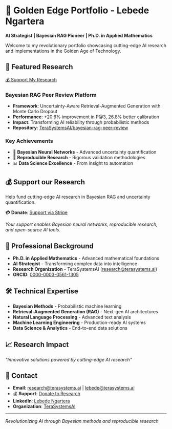 # 🌟 Golden Edge Portfolio - Lebede Ngartera

**AI Strategist | Bayesian RAG Pioneer | Ph.D. in Applied Mathematics**

Welcome to my revolutionary portfolio showcasing cutting-edge AI research and implementations in the Golden Age of Technology.


## 🚀 Featured Research    <a href="https://buy.stripe.com/3cI9AS11N67I3W66IH04801" class="donate-button" target="_blank">
  💰 Support My Research
</a>

### Bayesian RAG Peer Review Platform
- **Framework**: Uncertainty-Aware Retrieval-Augmented Generation with Monte Carlo Dropout
- **Performance**: +20.6% improvement in P@3, 26.8% better calibration
- **Impact**: Transforming AI reliability through probabilistic methods
- **Repository**: [TeraSystemsAI/bayesian-rag-peer-review](https://github.com/TeraSystemsAI/bayesian-rag-peer-review)

### Key Achievements
- 🧬 **Bayesian Neural Networks** - Advanced uncertainty quantification
- 🔬 **Reproducible Research** - Rigorous validation methodologies  
- 📊 **Data Science Excellence** - From insight to automation

## 💰 Support our Research
Help fund cutting-edge AI research in Bayesian RAG and uncertainty quantification.

**💳 Donate**: [Support via Stripe](https://buy.stripe.com/3cI9AS11N67I3W66IH04801)

*Your support enables Bayesian neural networks, reproducible research, and open-source AI tools.*


## 🏢 Professional Background

- **Ph.D. in Applied Mathematics** - Advanced mathematical foundations
- **AI Strategist** - Transforming complex data into intelligence
- **Research Organization** - TeraSystemsAI (research@terasystems.ai)
- **ORCID**: [0000-0003-0561-1305](https://orcid.org/0000-0003-0561-1305)

## 🛠️ Technical Expertise

- **Bayesian Methods** - Probabilistic machine learning
- **Retrieval-Augmented Generation (RAG)** - Next-gen AI architectures
- **Natural Language Processing** - Advanced text analysis
- **Machine Learning Engineering** - Production-ready AI systems
- **Data Science & Analytics** - End-to-end data solutions

## 📈 Research Impact

*"Innovative solutions powered by cutting-edge AI research"*

## 📧 Contact

- **Email**: [research@terasystems.ai](mailto:research@terasystems.ai) | [lebede@terasystems.ai](mailto:lebede@terasystems.ai)
- 💰 **Support**: [Donate to Research](https://buy.stripe.com/3cI9AS11N67I3W66IH04801) 
- **LinkedIn**: [Lebede Ngartera](https://www.linkedin.com/in/lebede-ngartera-82429343)
- **Organization**: [TeraSystemsAI](https://github.com/TeraSystemsAI)

---

*Revolutionizing AI through Bayesian methods and reproducible research*
